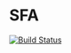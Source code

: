 # SFA

[![Build Status](https://travis-ci.org/jagot/SFA.jl.svg?branch=master)](https://travis-ci.org/jagot/SFA.jl)
